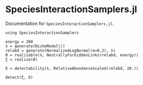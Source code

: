 # SpeciesInteractionSamplers.jl

Documentation for `SpeciesInteractionSamplers.jl`.

```@setup 1
using SpeciesInteractionSamplers
```

```@repl 1
energy = 200
λ = generate(NicheModel())
relabd = generate(NormalizedLogNormal(σ=0.2), λ)
θ = realizable(λ, NeutrallyForbiddenLinks(relabd, energy))
ζ = realize(θ)

δ = detectability(λ, RelativeAbundanceScaled(relabd, 20.))

detect(ζ, δ)
```
